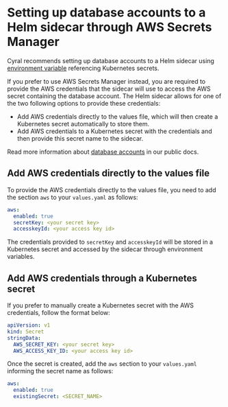 # Setting up database accounts to a Helm sidecar through AWS Secrets Manager

Cyral recommends setting up database accounts to a Helm sidecar
using [environment variable](./environment-variables.md) referencing Kubernetes secrets.

If you prefer to use AWS Secrets Manager instead, you are required to provide the AWS 
credentials that the sidecar will use to access the AWS secret containing the database 
account. The Helm sidecar allows for one of the two following options to provide 
these credentials: 

* Add AWS credentials directly to the values file, which will then
create a Kubernetes secret automatically to store them.
* Add AWS credentials to a Kubernetes secret with the credentials and then 
provide this secret name to the sidecar.

Read more information about [database accounts](https://cyral.com/docs/data-repos/access-rules/database-accounts/)
in our public docs.


## Add AWS credentials directly to the values file

To provide the AWS credentials directly to the values file, you need to add
the section `aws` to your `values.yaml` as follows:

```yaml
aws:
  enabled: true
  secretKey: <your secret key>
  accesskeyId: <your access key id>
```

The credentials provided to `secretKey` and `accesskeyId` will be  stored in a 
Kubernetes secret and accessed by the sidecar through environment variables.

## Add AWS credentials through a Kubernetes secret

If you prefer to manually create a Kubernetes secret with the AWS credentials,
follow the format below:

```yaml
apiVersion: v1
kind: Secret
stringData:
  AWS_SECRET_KEY: <your secret key>
  AWS_ACCESS_KEY_ID: <your access key id>
```

Once the secret is created, add the `aws` section to your `values.yaml`
informing the secret name as follows:

```yaml
aws:
  enabled: true
  existingSecret: <SECRET_NAME>
```